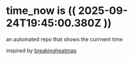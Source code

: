 # time_now is (( 2025-09-24T19:45:00.380Z ))

an automated repo that shows the currnent time

inspired by [breakingheatmap](https://github.com/breakingheatmap/breakingheatmap)